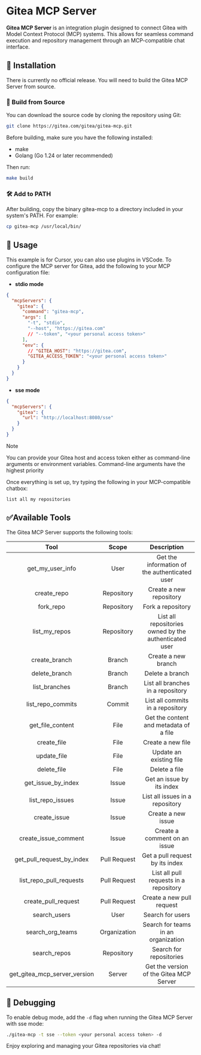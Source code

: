 # Gitea MCP Server

**Gitea MCP Server** is an integration plugin designed to connect Gitea with Model Context Protocol (MCP) systems. This allows for seamless command execution and repository management through an MCP-compatible chat interface.

## 🚧 Installation

There is currently no official release. You will need to build the Gitea MCP Server from source.

### 🔧 Build from Source

You can download the source code by cloning the repository using Git:

```bash
git clone https://gitea.com/gitea/gitea-mcp.git
```

Before building, make sure you have the following installed:

- make
- Golang (Go 1.24 or later recommended)

Then run:

```bash
make build
```

### 🛠️ Add to PATH

After building, copy the binary gitea-mcp to a directory included in your system's PATH. For example:

```bash
cp gitea-mcp /usr/local/bin/
```

## 🚀 Usage

This example is for Cursor, you can also use plugins in VSCode.
To configure the MCP server for Gitea, add the following to your MCP configuration file:

- **stdio mode**
```json
{
  "mcpServers": {
    "gitea": {
      "command": "gitea-mcp",
      "args": [
        "-t", "stdio",
        "--host", "https://gitea.com"
        // "--token", "<your personal access token>"
      ],
      "env": {
        // "GITEA_HOST": "https://gitea.com",
        "GITEA_ACCESS_TOKEN": "<your personal access token>"
      }
    }
  }
}
```

- **sse mode**
```json
{
  "mcpServers": {
    "gitea": {
      "url": "http://localhost:8080/sse"
    }
  }
}
```

> [!NOTE]
> You can provide your Gitea host and access token either as command-line arguments or environment variables.
> Command-line arguments have the highest priority

Once everything is set up, try typing the following in your MCP-compatible chatbox:

```text
list all my repositories
```

## ✅Available Tools

The Gitea MCP Server supports the following tools:

|  Tool  |  Scope  | Description  |
|:------:|:-------:|:------------:|
|get_my_user_info|User|Get the information of the authenticated user|
|create_repo|Repository|Create a new repository|
|fork_repo|Repository|Fork a repository|
|list_my_repos|Repository|List all repositories owned by the authenticated user|
|create_branch|Branch|Create a new branch|
|delete_branch|Branch|Delete a branch|
|list_branches|Branch|List all branches in a repository|
|list_repo_commits|Commit|List all commits in a repository|
|get_file_content|File|Get the content and metadata of a file|
|create_file|File|Create a new file|
|update_file|File|Update an existing file|
|delete_file|File|Delete a file|
|get_issue_by_index|Issue|Get an issue by its index|
|list_repo_issues|Issue|List all issues in a repository|
|create_issue|Issue|Create a new issue|
|create_issue_comment|Issue|Create a comment on an issue|
|get_pull_request_by_index|Pull Request|Get a pull request by its index|
|list_repo_pull_requests|Pull Request|List all pull requests in a repository|
|create_pull_request|Pull Request|Create a new pull request|
|search_users|User|Search for users|
|search_org_teams|Organization|Search for teams in an organization|
|search_repos|Repository|Search for repositories|
|get_gitea_mcp_server_version|Server|Get the version of the Gitea MCP Server|


## 🐛 Debugging

To enable debug mode, add the `-d` flag when running the Gitea MCP Server with sse mode:
```sh
./gitea-mcp -t sse --token <your personal access token> -d
```

Enjoy exploring and managing your Gitea repositories via chat!
